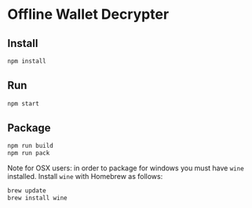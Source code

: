 # Offline Wallet Decrypter

## Install

```sh
npm install
```

## Run

```sh
npm start
```

## Package

```sh
npm run build
npm run pack
```

Note for OSX users: in order to package for windows you must have `wine` installed. Install `wine` with Homebrew as follows:

```sh
brew update
brew install wine
```
